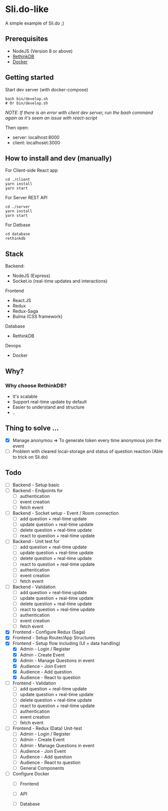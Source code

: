 # Sli.do-like

A simple example of Sli.do ;)

## Prerequisites

- NodeJS (Version 8 or above)
- [RethinkDB](https://www.rethinkdb.com/)
- [Docker](https://www.docker.com/get-docker)

## Getting started

Start dev server (with docker-compose)
```
bash bin/develop.sh
# Or bin/develop.sh
```

*NOTE: If there is an error with client dev server, run the bash command again as it's seem an issue with react-script*

Then open:
- server: localhost:8000
- client: localhoset:3000

## How to install and dev (manually)

For Client-side React app
```
cd ./client
yarn install
yarn start
```

For Server REST API
```
cd ./server
yarn install
yarn start
```

For Datbase
```
cd database
rethinkdb
```

## Stack

Backend: 
- NodeJS (Express)
- Socket.io (real-time updates and interactions)

Frontend
- React.JS
- Redux
- Redux-Saga
- Bulma (CSS framework)

Database
- RethinkDB

Devops
- Docker

## Why?

### Why choose RethinkDB?
- It's scalable
- Support real-time update by default
- Easier to understand and structure
- ..

## Thing to solve ...

- [X] Manage anonymou => To generate token every time anonymous join the event
- [ ] Problem with cleared local-storage and status of question reaction (Able to trick on Sli.do)

## Todo

- [ ] Backend - Setup basic 
- [ ] Backend - Endpoints for
  - [ ] authentication
  - [ ] event creation
  - [ ] fetch event
- [ ] Backend - Socket setup - Event / Room connection 
  - [ ] add question + real-time update
  - [ ] update question + real-time update
  - [ ] delete question + real-time update
  - [ ] react to question + real-time update 
- [ ] Backend - Unit test for
  - [ ] add question + real-time update
  - [ ] update question + real-time update
  - [ ] delete question + real-time update
  - [ ] react to question + real-time update 
  - [ ] authentication
  - [ ] event creation
  - [ ] fetch event
- [ ] Backend - Validation
  - [ ] add question + real-time update
  - [ ] update question + real-time update
  - [ ] delete question + real-time update
  - [ ] react to question + real-time update 
  - [ ] authentication
  - [ ] event creation
  - [ ] fetch event
- [X] Frontend - Configure Redux (Saga)
- [X] Frontend - Setup Router/App Structures
- [X] Frontend - Setup flow including (UI + data handling)
  - [X] Admin - Login / Register
  - [X] Admin - Create Event
  - [X] Admin - Manage Questions in event
  - [X] Audience - Join Event
  - [X] Audience - Add question 
  - [X] Audience - React to question
- [ ] Frontend - Validation
  - [ ] add question + real-time update
  - [ ] update question + real-time update
  - [ ] delete question + real-time update
  - [ ] react to question + real-time update 
  - [ ] authentication
  - [ ] event creation
  - [ ] fetch event

- [ ] Frontend - Redux (Data) Unit-test
  - [ ] Admin - Login / Register
  - [ ] Admin - Create Event
  - [ ] Admin - Manage Questions in event
  - [ ] Audience - Join Event
  - [ ] Audience - Add question 
  - [ ] Audience - React to question
  - [ ] General Components
- [ ] Configure Docker
  - [ ] Frontend
  - [ ] API
  - [ ] Database
 
